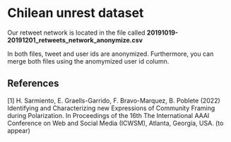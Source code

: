# Chilean unrest dataset



Our retweet network is located in the file called **20191019-20191201_retweets_network_anonymize.csv** 

In both files, tweet and user ids are anonymized. Furthermore, you can merge both files using the anomymized user id column.


## References
<a id="1">[1]</a> 
H. Sarmiento, E. Graells-Garrido, F. Bravo-Marquez, B. Poblete (2022) 
Identifying and Characterizing new Expressions of Community Framing during Polarization. 
In Proceedings of the 16th The International AAAI Conference on Web and Social Media (ICWSM), Atlanta, Georgia, USA. (to appear)
